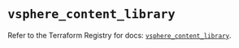 # `vsphere_content_library`

Refer to the Terraform Registry for docs: [`vsphere_content_library`](https://registry.terraform.io/providers/vmware/vsphere/2.14.0/docs/resources/content_library).
